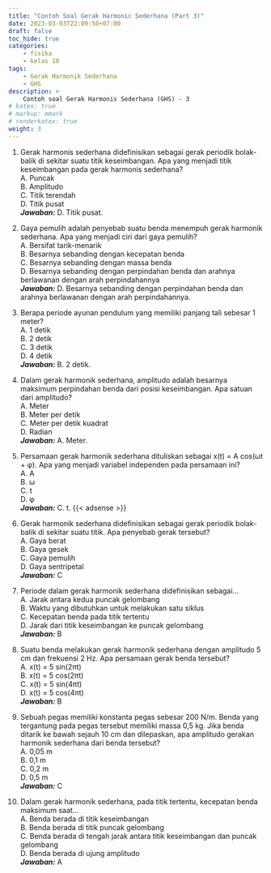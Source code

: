 ```yaml
---
title: "Contoh Soal Gerak Harmonic Sederhana (Part 3)"
date: 2023-03-03T22:09:50+07:00
draft: false
toc_hide: true
categories:
    - fisika
    - kelas 10
tags:
    - Gerak Harmonik Sederhana
    - GHS
description: >
    Contoh soal Gerak Harmonis Sederhana (GHS) - 3
# katex: true
# markup: mmark
# renderkatex: true
weight: 3
---
```


1. Gerak harmonis sederhana didefinisikan sebagai gerak periodik bolak-balik di sekitar suatu titik keseimbangan. Apa yang menjadi titik keseimbangan pada gerak harmonis sederhana?\
A. Puncak\
B. Amplitudo\
C. Titik terendah\
D. Titik pusat\
***Jawaban:*** D. Titik pusat.

2. Gaya pemulih adalah penyebab suatu benda menempuh gerak harmonik sederhana. Apa yang menjadi ciri dari gaya pemulih?\
A. Bersifat tarik-menarik\
B. Besarnya sebanding dengan kecepatan benda\
C. Besarnya sebanding dengan massa benda\
D. Besarnya sebanding dengan perpindahan benda dan arahnya berlawanan dengan arah perpindahannya\
***Jawaban:*** D. Besarnya sebanding dengan perpindahan benda dan arahnya berlawanan dengan arah perpindahannya.

3. Berapa periode ayunan pendulum yang memiliki panjang tali sebesar 1 meter?\
A. 1 detik\
B. 2 detik\
C. 3 detik\
D. 4 detik\
***Jawaban:*** B. 2 detik.

4. Dalam gerak harmonik sederhana, amplitudo adalah besarnya maksimum perpindahan benda dari posisi keseimbangan. Apa satuan dari amplitudo?\
A. Meter\
B. Meter per detik\
C. Meter per detik kuadrat\
D. Radian\
***Jawaban:*** A. Meter.

5. Persamaan gerak harmonik sederhana dituliskan sebagai x(t) = A cos(ωt + φ). Apa yang menjadi variabel independen pada persamaan ini?\
A. A\
B. ω\
C. t\
D. φ\
***Jawaban:*** C. t.
{{< adsense >}}

6. Gerak harmonik sederhana didefinisikan sebagai gerak periodik bolak-balik di sekitar suatu titik. Apa penyebab gerak tersebut?\
A. Gaya berat\
B. Gaya gesek\
C. Gaya pemulih\
D. Gaya sentripetal\
***Jawaban:*** C

7. Periode dalam gerak harmonik sederhana didefinisikan sebagai...\
A. Jarak antara kedua puncak gelombang\
B. Waktu yang dibutuhkan untuk melakukan satu siklus\
C. Kecepatan benda pada titik tertentu\
D. Jarak dari titik keseimbangan ke puncak gelombang\
***Jawaban:*** B

8. Suatu benda melakukan gerak harmonik sederhana dengan amplitudo 5 cm dan frekuensi 2 Hz. Apa persamaan gerak benda tersebut?\
A. x(t) = 5 sin(2πt)\
B. x(t) = 5 cos(2πt)\
C. x(t) = 5 sin(4πt)\
D. x(t) = 5 cos(4πt)\
***Jawaban:*** B

9. Sebuah pegas memiliki konstanta pegas sebesar 200 N/m. Benda yang tergantung pada pegas tersebut memiliki massa 0,5 kg. Jika benda ditarik ke bawah sejauh 10 cm dan dilepaskan, apa amplitudo gerakan harmonik sederhana dari benda tersebut?\
A. 0,05 m\
B. 0,1 m\
C. 0,2 m\
D. 0,5 m\
***Jawaban:*** C

10. Dalam gerak harmonik sederhana, pada titik tertentu, kecepatan benda maksimum saat...\
A. Benda berada di titik keseimbangan\
B. Benda berada di titik puncak gelombang\
C. Benda berada di tengah jarak antara titik keseimbangan dan puncak gelombang\
D. Benda berada di ujung amplitudo\
***Jawaban:*** A
